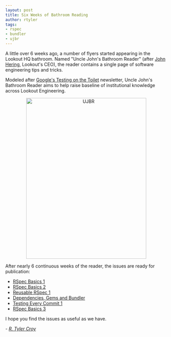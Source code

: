 ```yaml
---
layout: post
title: Six Weeks of Bathroom Reading
author: rtyler
tags:
- rspec
- bundler
- ujbr
---
```


A little over 6 weeks ago, a number of flyers started appearing in the Lookout HQ
bathroom. Named "Uncle John's Bathroom Reader" (after [John
Hering](https://twitter.com/johnhering), Lookout's CEO), the reader contains a
single page of software engineering tips and tricks.

Modeled after [Google's Testing on the
Toilet](http://googletesting.blogspot.com/2007/01/introducing-testing-on-toilet.html)
newsletter, Uncle John's Bathroom Reader aims to help raise baseline of
institutional knowledge across Lookout Engineering.


<center>
<a href="http://www.flickr.com/photos/agentdero/8423207162/" title="UJBR by agentdero, on Flickr"><img src="http://farm9.staticflickr.com/8050/8423207162_767936247b.jpg" width="375" height="500" alt="UJBR"></a>
</center>


After nearly 6 continuous weeks of the reader, the issues are ready for
publication:

 * [RSpec Basics 1](/files/UJBR-01-rspec-basics-1.pdf)
 * [RSpec Basics 2](/files/UJBR-02-rspec-basics-2.pdf)
 * [Reusable RSpec 1](/files/UJBR-03-reusable-rspec.pdf)
 * [Dependencies, Gems and Bundler](/files/UJBR-04-ruby-bundler.pdf)
 * [Testing Every Commit 1](/files/UJBR-05-test-automation.pdf)
 * [RSpec Basics 3](/files/UJBR-06-rspec-basics-3.pdf)


I hope you find the issues as useful as we have.


*- [R. Tyler Croy](https://github.com/rtyler)*
